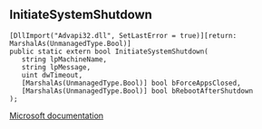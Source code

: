 ## InitiateSystemShutdown

```
[DllImport("Advapi32.dll", SetLastError = true)][return: MarshalAs(UnmanagedType.Bool)]
public static extern bool InitiateSystemShutdown(
   string lpMachineName,
   string lpMessage,
   uint dwTimeout,
   [MarshalAs(UnmanagedType.Bool)] bool bForceAppsClosed,
   [MarshalAs(UnmanagedType.Bool)] bool bRebootAfterShutdown
);
```

[Microsoft documentation](TODO)
